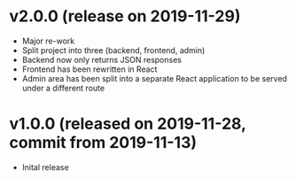 # v2.0.0 (release on 2019-11-29)
* Major re-work
* Split project into three (backend, frontend, admin)
* Backend now only returns JSON responses
* Frontend has been rewritten in React
* Admin area has been split into a separate React application to be served under a different route

# v1.0.0 (released on 2019-11-28, commit from 2019-11-13)
* Inital release
